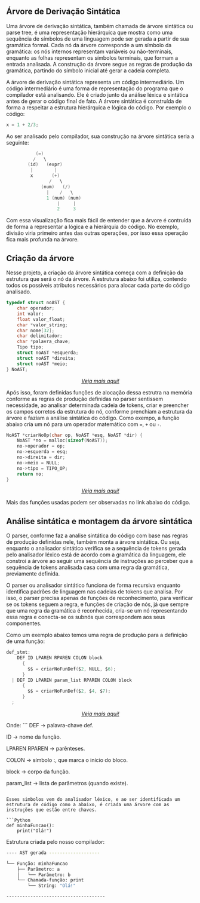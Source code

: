 ## Árvore de Derivação Sintática

Uma árvore de derivação sintática, também chamada de árvore sintática ou parse tree, é uma representação hierárquica que mostra como uma sequência de símbolos de uma linguagem pode ser gerada a partir de sua gramática formal. Cada nó da árvore corresponde a um símbolo da gramática: os nós internos representam variáveis ou não-terminais, enquanto as folhas representam os símbolos terminais, que formam a entrada analisada. A construção da árvore segue as regras de produção da gramática, partindo do símbolo inicial até gerar a cadeia completa. 

A árvore de derivação sintática representa um código intermediário. Um código intermediário é uma forma de representação do programa que o compilador está analisando. Ele é criado junto da análise léxica e sintática antes de gerar o código final de fato. A árvore sintática é construída de forma a respeitar a estrutura hierárquica e lógica do código. Por exemplo o código:

```C
x = 1 + 2/3;
```

Ao ser analisado pelo compilador, sua construção na árvore sintática seria a seguinte:

```C
           (=)
          /   \
        (id)   (expr)
         |        |
         x       (+)
                /   \
             (num)   (/)
               |    /   \
               1 (num) (num)
                   |     |
                   2     3
```

Com essa visualização fica mais fácil de entender que a árvore é contruída de forma a representar a lógica e a hierárquia do código. No exemplo, divisão viria primeiro antes das outras operações, por isso essa operação fica mais profunda na árvore.

## Criação da árvore

Nesse projeto, a criação da árvore sintática começa com a definição da estrutura que será o nó da árvore. A estrutura abaixo foi utiliza, contendo todos os possiveis atributos necessários para alocar cada parte do código analisado.

```C
typedef struct noAST {
    char operador;
    int valor;
    float valor_float;
    char *valor_string;
    char nome[32];
    char delimitador;
    char *palavra_chave;
    Tipo tipo;
    struct noAST *esquerda;
    struct noAST *direita;
    struct noAST *meio;
} NoAST;
```

<p align="center"><em><a href="https://github.com/brunna-martins/compiladores-equipe-1/blob/arvore/ast.h">Veja mais aqui!</a></em></p>


Após isso, foram definidas funções de alocação dessa estrutra na memória conforme as regras de produção definidas no parser sentissem necessidade, ao analisar determinada cadeia de tokens, criar e preencher os campos corretos da estrutura do nó, conforme prenchiam a estrutura da árvore e faziam a análise sintática do código. Como exempo, a função abaixo cria um nó para um operador matemático com `=`, `+` ou `-`.

```C
NoAST *criarNoOp(char op, NoAST *esq, NoAST *dir) {
    NoAST *no = malloc(sizeof(NoAST));
    no->operador = op;
    no->esquerda = esq;
    no->direita = dir;
    no->meio = NULL;
    no->tipo = TIPO_OP;
    return no;
}
```
<p align="center"><em><a href="https://github.com/brunna-martins/compiladores-equipe-1/blob/arvore/ast.c">Veja mais aqui!</a></em></p>

Mais das funções usadas podem ser observadas no link abaixo do código.

## Análise sintática e montagem da árvore sintática

O parser, conforme faz a analise sintática do código com base nas regras de produção definidas nele, também monta a árvore sintática. Ou seja, enquanto o analisador sintático verifica se a sequência de tokens gerada pelo analisador léxico está de acordo com a gramática da linguagem, ele constroi a árvore ao seguir uma sequência de instruções ao perceber que a sequência de tokens analisada casa com uma regra da gramática, previamente definida.

O parser ou analisador sintático funciona de forma recursiva enquanto identifica padrões de linguagem nas cadeias de tokens que analisa. Por isso, o parser precisa apenas de funções de reconhecimento, para verificar se os tokens seguem a regra, e funções de criação de nós, já que sempre que uma regra da gramática é reconhecida, cria-se um nó representando essa regra e conecta-se os subnós que correspondem aos seus componentes.

Como um exemplo abaixo temos uma regra de produção para a definição de uma função:

```C
def_stmt:
    DEF ID LPAREN RPAREN COLON block
      {
        $$ = criarNoFunDef($2, NULL, $6);
      }
  | DEF ID LPAREN param_list RPAREN COLON block
      {
        $$ = criarNoFunDef($2, $4, $7);
      }
  ;
```
<p align="center"><em><a href="https://github.com/brunna-martins/compiladores-equipe-1/blob/arvore/parser/parser.y">Veja mais aqui!</a></em></p>
Onde:
```
DEF → palavra-chave def.

ID → nome da função.

LPAREN RPAREN → parênteses.

COLON → símbolo :, que marca o início do bloco.

block → corpo da função.

param_list → lista de parâmetros (quando existe).
```

Esses simbolos vem do analisador léxico, e ao ser identificada um estrutura de código como a abaixo, é criada uma árvore com as instruções que estão entre chaves.

```Python
def minhaFuncao():
    print("Olá!")
```

Estrutura criada pelo nosso compilador:

```bash
---- AST gerada -------------------

└── Função: minhaFuncao
    ├── Parâmetro: a
    │   └── Parâmetro: b
    └── Chamada-função: print
        └── String: "Olá!"

-------------------------------------
```